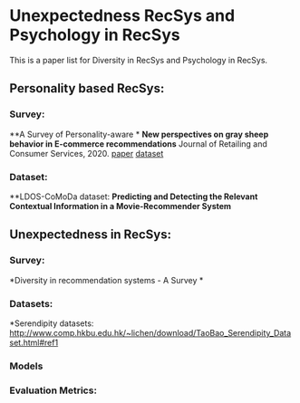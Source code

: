 # Unexpectedness RecSys and Psychology in RecSys
This is a paper list for Diversity in RecSys and Psychology in RecSys.

## Personality based RecSys:
### Survey:
**A Survey of Personality-aware *
**New perspectives on gray sheep behavior in E-commerce recommendations** Journal of Retailing and Consumer Services, 2020. [paper](https://www.aclweb.org/anthology/D19-1172.pdf) [dataset](https://github.com/msra-nlc/MSParS_V2.0)
### Dataset:
**LDOS-CoMoDa dataset: 
**Predicting and Detecting the Relevant Contextual Information in a Movie-Recommender System**




## Unexpectedness in RecSys:
### Survey:
*Diversity in recommendation systems - A Survey *
### Datasets:
*Serendipity datasets: 
http://www.comp.hkbu.edu.hk/~lichen/download/TaoBao_Serendipity_Dataset.html#ref1
### Models
### Evaluation Metrics: 





   
 
